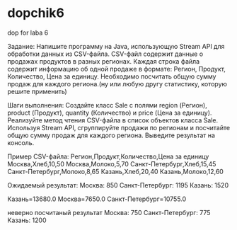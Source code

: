 # dopchik6
dop for laba 6

Задание:
Напишите программу на Java, использующую Stream API для обработки данных из CSV-файла. CSV-файл содержит данные о продажах продуктов в разных регионах. Каждая строка файла содержит информацию об одной продаже в формате: Регион, Продукт, Количество, Цена за единицу. Необходимо посчитать общую сумму продаж для каждого региона.(ну или любую другу статистику, которую решите применить)

Шаги выполнения:
Создайте класс Sale с полями region (Регион), product (Продукт), quantity (Количество) и price (Цена за единицу).
Реализуйте метод чтения CSV-файла в список объектов класса Sale.
Используя Stream API, сгруппируйте продажи по регионам и посчитайте общую сумму продаж для каждого региона.
Выведите результат на консоль.

Пример CSV-файла:
Регион,Продукт,Количество,Цена за единицу
Москва,Хлеб,10,50
Москва,Молоко,5,70
Санкт-Петербург,Хлеб,15,45
Санкт-Петербург,Молоко,8,65
Казань,Хлеб,20,40
Казань,Молоко,12,60

Ожидаемый результат:
Москва: 850
Санкт-Петербург: 1195
Казань: 1520

Казань=13680.0
Москва=7650.0
Санкт-Петербург=10755.0

неверно посчитаный результат
Москва: 750
Санкт-Петербург: 775
Казань: 1200
